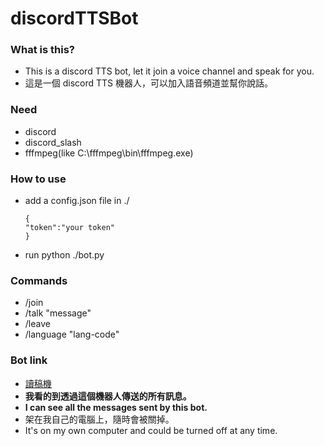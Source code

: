 # discordTTSBot

### What is this?
- This is a discord TTS bot, let it join a voice channel and  speak for you.
- 這是一個 discord TTS 機器人，可以加入語音頻道並幫你說話。

### Need
- discord
- discord_slash
- fffmpeg(like C:\fffmpeg\bin\fffmpeg.exe)

### How to use

- add a config.json file in ./
  ```
  {
  "token":"your token"
  }
  ```
- run python ./bot.py

### Commands
- /join
- /talk "message"
- /leave 
- /language "lang-code"

### Bot link
- [讀稿機](https://discord.com/api/oauth2/authorize?client_id=949268140267806743&permissions=2150639616&scope=bot%20applications.commands)
- **我看的到透過這個機器人傳送的所有訊息。**
- **I can see all the messages sent by this bot.**
- 架在我自己的電腦上，隨時會被關掉。
- It's on my own computer and could be turned off at any time.
  
